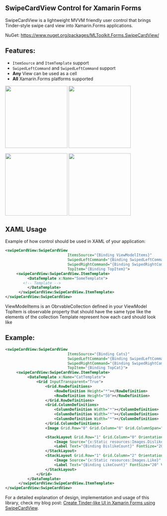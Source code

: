 ## SwipeCardView Control for Xamarin Forms

SwipeCardView is a lightweight MVVM friendly user control that brings Tinder-style swipe card view into Xamarin.Forms applications.

NuGet: https://www.nuget.org/packages/MLToolkit.Forms.SwipeCardView/

## Features: 
- `ItemSource` and `ItemTemplate` support
- `SwipedLeftCommand` and `SwipedLeftCommand` support
- **Any** View can be used as a cell
- **All** Xamarin.Forms platforms supported
 
<img alt="" src="http://i68.tinypic.com/2h5psw9.png"  width="200px" /> <img alt="" src="http://i66.tinypic.com/2nh2lp4.png" width="200px"/>

<img alt="" src="http://i68.tinypic.com/ngbtdu.png"  width="200px" /> <img alt="" src="http://i65.tinypic.com/2e4g1vn.png" width="200px" />

## XAML Usage

Example of how control should be used in XAML of your application:

```XML
<swipeCardView:SwipeCardView
                            ItemsSource="{Binding ViewModelItems}"
                            SwipedLeftCommand="{Binding SwipedLeftCommand}"
                            SwipedRightCommand="{Binding SwipedRightCommand}"
                            TopItem="{Binding TopItem}">
     <swipeCardView:SwipeCardView.ItemTemplate>
          <DataTemplate x:Name="SomeTemplate">
		<!-- Template -->
          </DataTemplate>
      </swipeCardView:SwipeCardView.ItemTemplate>
</swipeCardView:SwipeCardView>
```

ViewModelItems is an ObrvableCollection defined in your ViewModel
TopItem is observable property that should have the same type like the elements of the collection
Template represent how each card should look like

## Example:

```XML
<swipeCardView:SwipeCardView
                            ItemsSource="{Binding Cats}"
                            SwipedLeftCommand="{Binding SwipedLeftCommand}"
                            SwipedRightCommand="{Binding SwipedRightCommand}"
                            TopItem="{Binding TopCat}">
     <swipeCardView:SwipeCardView.ItemTemplate>
          <DataTemplate x:Name="CatTemplate">
              <Grid InputTransparent="True">
                  <Grid.RowDefinitions>
                      <RowDefinition Height="*"></RowDefinition>
                      <RowDefinition Height="50"></RowDefinition>
                  </Grid.RowDefinitions>
                  <Grid.ColumnDefinitions>
                      <ColumnDefinition Width="*"></ColumnDefinition>
                      <ColumnDefinition Width="*"></ColumnDefinition>
                      <ColumnDefinition Width="*"></ColumnDefinition>
                  </Grid.ColumnDefinitions>
                  <Image Grid.Row="0" Grid.Column="0" Grid.ColumnSpan="3" Source="{Binding ImageSource}" Aspect="AspectFill" VerticalOptions="FillAndExpand" HorizontalOptions="FillAndExpand"></Image>

                  <StackLayout Grid.Row="1" Grid.Column="0" Orientation="Horizontal" Spacing="10" HorizontalOptions="Center">
                      <Image Source="{x:Static resources:Images.Dislike}" WidthRequest="32" HeightRequest="32" VerticalOptions="Center"></Image>
                      <Label Text="{Binding DislikeCount}" FontSize="20" VerticalOptions="Center"></Label>
                  </StackLayout>
                  <StackLayout Grid.Row="1" Grid.Column="2" Orientation="Horizontal" Spacing="10" HorizontalOptions="Center">
                      <Image Source="{x:Static resources:Images.Like}" WidthRequest="32" HeightRequest="32" VerticalOptions="Center"></Image>
                      <Label Text="{Binding LikeCount}" FontSize="20" VerticalOptions="Center"></Label>
                  </StackLayout>
              </Grid>
          </DataTemplate>
      </swipeCardView:SwipeCardView.ItemTemplate>
</swipeCardView:SwipeCardView>
```

For a detailed explanation of design, implementation and usage of this library, check my blog post: [Create Tinder-like UI in Xamarin Forms using SwipeCardView](https://markolazic.com/swipecardview-tinder-ui-xamarin-forms/).
